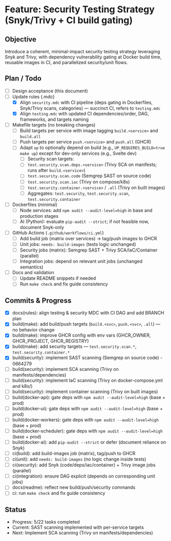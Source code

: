 # Feature: Security Testing Strategy (Snyk/Trivy + CI build gating)

## Objective
Introduce a coherent, minimal-impact security testing strategy leveraging Snyk and Trivy, with dependency vulnerability gating at Docker build time, reusable images in CI, and parallelized security/unit flows.

## Plan / Todo
- [ ] Design acceptance (this document)
- [ ] Update rules (.mdc)
  - [x] Align `security.mdc` with CI pipeline (deps gating in Dockerfiles, Snyk/Trivy scans, categories) — succinct CI, refers to `testing.mdc`
  - [x] Align `testing.mdc` with updated CI dependencies/order, DAG, frameworks, and targets naming
- [ ] Makefile targets (no breaking changes)
  - [ ] Build targets per service with image tagging `build.<service>` and `build.all`
  - [ ] Push targets per service `push.<service>` and `push.all` (GHCR)
  - [ ] Adapt `up` to optionally depend on build (e.g., `UP_REQUIRES_BUILD=true make up`) except for dev-only services (e.g., Svelte dev)
    - [ ] Security scan targets:
    - [ ] `test.security.scan.deps.<service>` (Trivy SCA on manifests; runs after `build.<service>`)
    - [ ] `test.security.scan.code` (Semgrep SAST on source code)
    - [ ] `test.security.scan.iac` (Trivy on compose/k8s)
    - [ ] `test.security.container.<service>` / `.all` (Trivy on built images)
    - [ ] Aggregates: `test.security`, `test.security.scan`, `test.security.container`
- [ ] Dockerfiles (minimal)
  - [ ] Node services: add `npm audit --audit-level=high` in base and production stages
  - [ ] AI (Python): evaluate `pip-audit --strict`; if not feasible now, document Snyk-only
- [ ] GitHub Actions (`.github/workflows/ci.yml`)
  - [ ] Add build job (matrix over services) → tag/push images to GHCR
  - [ ] Unit jobs: `needs: build-images` (tests logic unchanged)
  - [ ] Security jobs (matrix): Semgrep SAST + Trivy SCA/IaC/Container (parallel)
  - [ ] Integration jobs: depend on relevant unit jobs (unchanged semantics)
- [ ] Docs and validation
  - [ ] Update README snippets if needed
  - [ ] Run `make check` and fix guide consistency

## Commits & Progress
- [x] docs(rules): align testing & security MDC with CI DAG and add BRANCH plan
- [x] build(make): add build/push targets (`build.<svc>`, `push.<svc>`, `.all`) — no behavior change
- [x] build(make): improve GHCR config with env vars (GHCR_OWNER, GHCR_PROJECT, GHCR_REGISTRY)
- [x] build(make): add security targets — `test.security.scan.*`, `test.security.container.*`
- [x] build(security): implement SAST scanning (Semgrep on source code) - 0664279
- [ ] build(security): implement SCA scanning (Trivy on manifests/dependencies)
- [ ] build(security): implement IaC scanning (Trivy on docker-compose.yml and k8s/)
- [ ] build(security): implement container scanning (Trivy on built images)
- [ ] build(docker-api): gate deps with `npm audit --audit-level=high` (base + prod)
- [ ] build(docker-ui): gate deps with `npm audit --audit-level=high` (base + prod)
- [ ] build(docker-workers): gate deps with `npm audit --audit-level=high` (base + prod)
- [ ] build(docker-scheduler): gate deps with `npm audit --audit-level=high` (base + prod)
- [ ] build(docker-ai): add `pip-audit --strict` or defer (document reliance on Snyk)
- [ ] ci(build): add build-images job (matrix), tag/push to GHCR
- [ ] ci(unit): add `needs: build-images` (no logic change inside tests)
- [ ] ci(security): add Snyk (code/deps/iac/container) + Trivy image jobs (parallel)
- [ ] ci(integration): ensure DAG explicit (depends on corresponding unit jobs)
- [ ] docs(readme): reflect new build/push/security commands
- [ ] ci: run `make check` and fix guide consistency

## Status
- Progress: 5/22 tasks completed
- Current: SAST scanning implemented with per-service targets
- Next: Implement SCA scanning (Trivy on manifests/dependencies)
